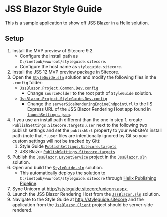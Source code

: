 # JSS Blazor Style Guide

This is a sample application to show off JSS Blazor in a Helix solution.

## Setup

1. Install the MVP preview of Sitecore 9.2.
   - Configure the install path as `C:/inetpub/wwwroot/styleguide.sitecore`.
   - Configure the host name as `styleguide.sitecore`.
2. Install the JSS 12 MVP preview package in Sitecore.
3. Open the [`StyleGuide.sln`][1] solution and modify the following
   files in the `.config` folder:
   - [`JssBlazor.Project.Common.Dev.config`][2]
     - Change `sourceFolder` to the root path of `StyleGuide` solution.
   - [`JssBlazor.Project.StyleGuide.Dev.config`][3]
     - Change the `serverSideRenderingEngineEndpointUrl` to the IIS Express URL
       of the JSS Blazor Rendering Host app found in [`launchSettings.json`][4].
4. If you use an install path different than the one in step 1, create
   `PublishSettings.Sitecore.targets.user` next to the following two publish
   settings and set the `publishUrl` property to your website's install path
   (note that `*.user` files are intentionally ignored by Git so your custom
   settings will not be tracked by Git):
   1. Style Guide [`PublishSettings.Sitecore.targets`][5]
   2. JSS Blazor [`PublishSettings.Sitecore.targets`][6]
5. Publish the [`JssBlazor.LayoutService`][7] project in the
   [`JssBlazor.sln`][8] solution.
6. Open and build the [`StyleGuide.sln`][1] solution.
   - This automatically deploys the solution to
     `C:/inetpub/wwwroot/styleguide.sitecore` through [Helix Publishing
     Pipeline][9].
7. Sync Unicorn at <http://styleguide.sitecore/unicorn.aspx>.
8. Launch the JSS Blazor Rendering Host from the [`JssBlazor.sln`][8] solution.
9. Navigate to the Style Guide at <http://styleguide.sitecore> and the
   application from the [`JssBlazor.Client`][10] project should be server-side
   rendered.

[1]: StyleGuide.sln
[2]: src/Project/Common/sitecore/App_Config/Environment/JssBlazor/JssBlazor.Project.Common.Dev.config
[3]: src/Project/StyleGuide/sitecore/App_Config/Environment/JssBlazor/JssBlazor.Project.StyleGuide.Dev.config
[4]: ../../src/JssBlazor.RenderingHost/Properties/launchSettings.json
[5]: PublishSettings.Sitecore.targets
[6]: ../../src/PublishSettings.Sitecore.targets
[7]: ../../src/JssBlazor.LayoutService/JssBlazor.LayoutService.csproj
[8]: ../../src/JssBlazor.sln
[9]: https://github.com/richardszalay/helix-publishing-pipeline
[10]: ../../src/JssBlazor.Client/JssBlazor.Client.csproj
